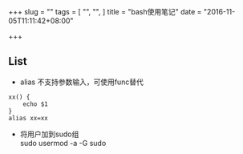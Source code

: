 +++
slug = ""
tags = [
  "",
  "",
]
title = "bash使用笔记"
date = "2016-11-05T11:11:42+08:00"

+++

## List

- alias 不支持参数输入，可使用func替代
```
xx() {
    echo $1
}
alias xx=xx
```

- 将用户加到sudo组  
sudo usermod -a -G sudo <username>
